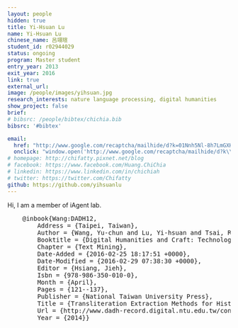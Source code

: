 ```yaml
---
layout: people
hidden: true
title: Yi-Hsuan Lu
name: Yi-Hsuan Lu
chinese_name: 呂翊瑄
student_id: r02944029
status: ongoing
program: Master student
entry_year: 2013
exit_year: 2016
link: true
external_url:
image: /people/images/yihsuan.jpg
research_interests: nature language processing, digital humanities
show_project: false
brief:
# bibsrc: /people/bibtex/chichia.bib
bibsrc: '#bibtex'

email:
  href: "http://www.google.com/recaptcha/mailhide/d?k=01Nnh5Nl-8h7LmGXH_0bspGQ==&amp;c=2q1nwpiQ9QxJ6Vqyzq7CHsT9KDiIYRMG-AdatLpOCsI="
  onclick: "window.open('http://www.google.com/recaptcha/mailhide/d?k\\07501Nnh5Nl-8h7LmGXH_0bspGQ\\75\\75\\46c\\0752q1nwpiQ9QxJ6Vqyzq7CHsT9KDiIYRMG-AdatLpOCsI\\075', '', 'toolbar=0,scrollbars=0,location=0,statusbar=0,menubar=0,resizable=0,width=500,height=300'); return false;"
# homepage: http://chifatty.pixnet.net/blog
# facebook: https://www.facebook.com/Huang.ChiChia
# linkedin: https://www.linkedin.com/in/chichiah
# twitter: https://twitter.com/Chifatty
github: https://github.com/yihsuanlu
---
```



Hi, I am a member of iAgent lab.

<pre id="bibtex">
    @inbook{Wang:DADH12,
        Address = {Taipei, Taiwan},
        Author = {Wang, Yu-chun and Lu, Yi-hsuan and Tsai, Richard Tzong-han and Liu, Qing-feng and Jin, Guan-tao and Liu, Chao-lin},
        Booktitle = {Digital Humanities and Craft: Technological Change},
        Chapter = {Text Mining},
        Date-Added = {2016-02-25 18:17:51 +0000},
        Date-Modified = {2016-02-29 07:38:30 +0000},
        Editor = {Hsiang, Jieh},
        Isbn = {978-986-350-010-0},
        Month = {April},
        Pages = {121--137},
        Publisher = {National Taiwan University Press},
        Title = {Transliteration Extraction Methods for Historical Chinese Literature},
        Url = {http://www.dadh-record.digital.ntu.edu.tw/config_xml/2012config/programINFO/abs/paper05_02_abs.pdf},
        Year = {2014}}
</pre>
